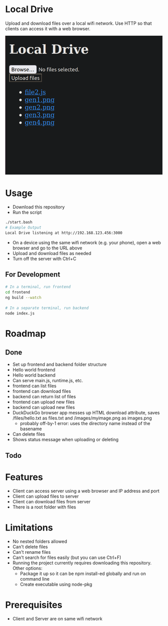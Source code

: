 # Local Drive

Upload and download files over a local wifi network. Use HTTP so that clients can access it with a web browser.

<img src="demo.png" alt="Demo" width="500"/>

# Usage

- Download this repository
- Run the script

```bash
./start.bash
# Example Output
Local Drive listening at http://192.168.123.456:3000
```

- On a device using the same wifi network (e.g. your phone), open a web browser and go to the URL above
- Upload and download files as needed
- Turn off the server with Ctrl+C

## For Development

```bash
# In a terminal, run frontend
cd frontend
ng build --watch

# In a separate terminal, run backend
node index.js
```

# Roadmap

## Done

- Set up frontend and backend folder structure
- Hello world frontend
- Hello world backend
- Can serve main.js, runtime.js, etc.
- frontend can list files
- frontend can download files
- backend can return list of files
- frontend can upload new files
- backend can upload new files
- DuckDuckGo browser app messes up HTML download attribute, saves /files/hello.txt as files.txt and /images/myimage.png as images.png
  - probably off-by-1 error: uses the directory name instead of the basename
- Can delete files
- Shows status message when uploading or deleting

## Todo

# Features

- Client can access server using a web browser and IP address and port
- Client can upload files to server
- Client can download files from server
- There is a root folder with files

# Limitations

- No nested folders allowed
- Can't delete files
- Can't rename files
- Can't search for files easily (but you can use Ctrl+F)
- Running the project currently requires downloading this repository. Other options:
  - Package it up so it can be npm install-ed globally and run on command line
  - Create executable using node-pkg

# Prerequisites

- Client and Server are on same wifi network
